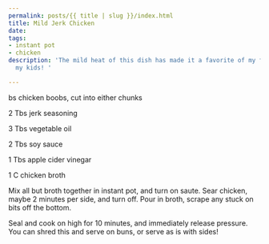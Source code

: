 ```yaml
---
permalink: posts/{{ title | slug }}/index.html
title: Mild Jerk Chicken
date: 
tags:
- instant pot
- chicken
description: 'The mild heat of this dish has made it a favorite of my family, even
  my kids! '

---
```

bs chicken boobs, cut into either chunks

2 Tbs jerk seasoning

3 Tbs vegetable oil

2 Tbs soy sauce

1 Tbs apple cider vinegar

1 C chicken broth

Mix all but broth together in instant pot, and turn on saute. Sear chicken, maybe 2 minutes per side, and turn off. Pour in broth, scrape any stuck on bits off the bottom.

Seal and cook on high for 10 minutes, and immediately release pressure. You can shred this and serve on buns, or serve as is with sides! 